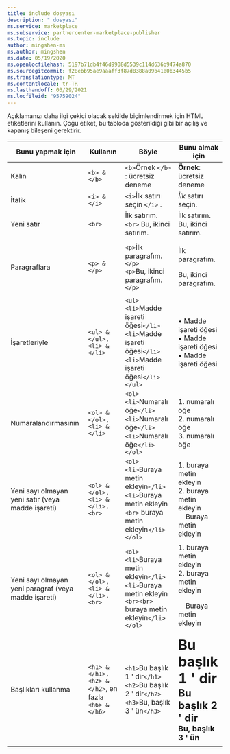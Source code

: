 ```yaml
---
title: include dosyası
description: " dosyası"
ms.service: marketplace
ms.subservice: partnercenter-marketplace-publisher
ms.topic: include
author: mingshen-ms
ms.author: mingshen
ms.date: 05/19/2020
ms.openlocfilehash: 5197b71db4f46d9908d5539c114d636b9474a870
ms.sourcegitcommit: f28ebb95ae9aaaff3f87d8388a09b41e0b3445b5
ms.translationtype: MT
ms.contentlocale: tr-TR
ms.lasthandoff: 03/29/2021
ms.locfileid: "95759024"
---
```

Açıklamanızı daha ilgi çekici olacak şekilde biçimlendirmek için HTML etiketlerini kullanın. Çoğu etiket, bu tabloda gösterildiği gibi bir açılış ve kapanış bileşeni gerektirir.

|   Bunu yapmak için  |  Kullanın  |  Böyle  |  Bunu almak için   |
| --- | --- | --- | --- |
|   Kalın  |  `<b> & </b>`  |  `<b>`Örnek `</b>` : ücretsiz deneme  |  **Örnek**: ücretsiz deneme   |
|   İtalik  |  `<i> & </i>`  |  `<i>`İlk satırı seçin `</i>` .  |  *İlk* satırı seçin.   |
|   Yeni satır  |  `<br>`  |  İlk satırım. `<br>` Bu, ikinci satırım.  |  İlk satırım.<br>Bu, ikinci satırım.  |
|  Paragraflara  |  `<p> & </p>`  |  `<p>`İlk paragrafım.`</p>`<br>`<p>`Bu, ikinci paragrafım.`</p>`   |   <p>İlk paragrafım.</p><p>Bu, ikinci paragrafım.</p>   |
|   İşaretleriyle  |  `<ul> & </ul>, <li> & </li>`  |  `<ul>`<br>`<li>`Madde işareti öğesi`</li>`<br>`<li>`Madde işareti öğesi`</li>`<br>`<li>`Madde işareti öğesi`</li>`<br>`</ul>`  |  • Madde işareti öğesi<br>• Madde işareti öğesi<br>• Madde işareti öğesi   |
|   Numaralandırmasının  |  `<ol> & </ol>, <li> & </li>`  |  `<ol>`<br>`<li>`Numaralı öğe`</li>`<br>`<li>`Numaralı öğe`</li>`<br>`<li>`Numaralı öğe`</li>`<br>`</ol>`   |   1. numaralı öğe<br>2. numaralı öğe<br>3. numaralı öğe   |
|   Yeni sayı olmayan yeni satır (veya madde işareti)  |  `<ol> & </ol>, <li> & </li>, <br>`  |  `<ol>`<br>`<li>`Buraya metin ekleyin`</li>`<br>`<li>`Buraya metin ekleyin `<br>` buraya metin ekleyin`</li>`<br>`</ol>`  |  1. buraya metin ekleyin<br>2. buraya metin ekleyin<br>&nbsp;&nbsp;&nbsp;&nbsp;Buraya metin ekleyin   |
|   Yeni sayı olmayan yeni paragraf (veya madde işareti)  |  `<ol> & </ol>, <li> & </li>, <br>`  |  `<ol>`<br>`<li>`Buraya metin ekleyin`</li>`<br>`<li>`Buraya metin ekleyin `<br><br>` buraya metin ekleyin`</li>`<br>`</ol>`  |  1. buraya metin ekleyin<br>2. buraya metin ekleyin<p>&nbsp;&nbsp;&nbsp;&nbsp;Buraya metin ekleyin   |
|   Başlıkları kullanma  |  `<h1> & </h1>, <h2> & </h2>`, en fazla `<h6> & </h6>`  |  `<h1>`Bu başlık 1 ' dir`</h1>`<br>`<h2>`Bu başlık 2 ' dir`</h2>`<br>`<h3>`Bu, başlık 3 ' ün`</h3>`  |  **<font size="+3">Bu başlık 1 ' dir</font>**<br>**<font size="+2">Bu başlık 2 ' dir</font>**<br>**<font size="+1">Bu, başlık 3 ' ün</font>**  |
| | | |

